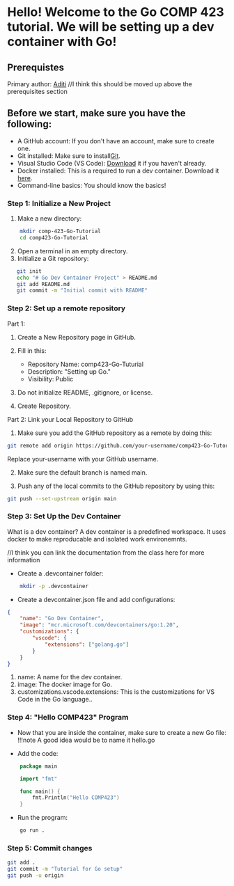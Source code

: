 # Hello! Welcome to the Go COMP 423 tutorial. We will be setting up a dev container with Go!

## Prerequistes 
Primary author: [Aditi](https://github.com/aditivn12)
//I think this should be moved up above the prerequisites section

Before we start, make sure you have the following:
- 
- A GitHub account: If you don't have an account, make sure to create one.
- Git installed: Make sure to install[Git](https://github.com/).
- Visual Studio Code (VS Code): [Download](https://code.visualstudio.com/download) it if you haven't already.
- Docker installed: This is a required to run a dev container. Download it [here](https://www.docker.com/products/docker-desktop/).
- Command-line basics: You should know the basics!

### Step 1: Initialize a New Project

1. Make a new directory:
```bash
    mkdir comp-423-Go-Tutorial
    cd comp423-Go-Tutorial
```

2. Open a terminal in an empty directory.
3. Initialize a Git repository:
```bash
   git init
   echo "# Go Dev Container Project" > README.md
   git add README.md
   git commit -m "Initial commit with README" 
```
### Step 2: Set up a remote repository
Part 1:

1. Create a New Repository page in GitHub.

2. Fill in this:

    - Repository Name: comp423-Go-Tuturial
    - Description: "Setting up Go."
    - Visibility: Public

3. Do not initialize README, .gitignore, or license.

4. Create Repository.

Part 2: 
Link your Local Repository to GitHub

1. Make sure you add the GitHub repository as a remote by doing this:


```bash
git remote add origin https://github.com/your-username/comp423-Go-Tutorial.git
```
Replace your-username with your GitHub username.

2. Make sure the default branch is named main. 

3. Push any of the local commits to the GitHub repository by using this:
``` bash
git push --set-upstream origin main
```

### **Step 3: Set Up the Dev Container**
What is a dev container? 
A dev container is a predefined workspace. It uses docker to make reproducable and isolated work environemnts. 

//I think you can link the documentation from the class here for more information

- Create a .devcontainer folder:
``` bash
    mkdir -p .devcontainer
```

- Create a devcontainer.json file and add configurations:
``` json
{
    "name": "Go Dev Container",
    "image": "mcr.microsoft.com/devcontainers/go:1.20",
    "customizations": {
        "vscode": {
            "extensions": ["golang.go"]
        }
    }
}
```
1. name: A name for the dev container.
2. image: The docker image for Go.
3. customizations.vscode.extensions: This is the customizations for VS Code in the Go language..

### Step 4: "Hello COMP423" Program
- Now that you are inside the container, make sure to create a new Go file:
!!!note
    A good idea would be to name it hello.go

- Add the code:
``` go
    package main

    import "fmt"

    func main() {
        fmt.Println("Hello COMP423")
    }
```
- Run the program:
``` bash 
    go run .
```
### **Step 5: Commit changes**
``` bash
git add .
git commit -m "Tutorial for Go setup"
git push -u origin
```
